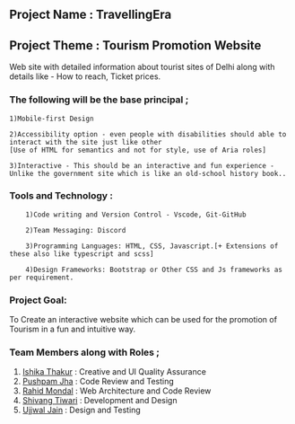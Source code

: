 ## Project Name : TravellingEra
## Project Theme : Tourism Promotion Website 
Web site with detailed information about tourist sites of Delhi along with details like - How to reach, Ticket prices.
### The following will be the base principal ; 
    1)Mobile-first Design

    2)Accessibility option - even people with disabilities should able to interact with the site just like other
    [Use of HTML for semantics and not for style, use of Aria roles]

    3)Interactive - This should be an interactive and fun experience - Unlike the government site which is like an old-school history book..

### Tools and Technology : 
        1)Code writing and Version Control - Vscode, Git-GitHub

        2)Team Messaging: Discord 

        3)Programming Languages: HTML, CSS, Javascript.[+ Extensions of these also like typescript and scss]

        4)Design Frameworks: Bootstrap or Other CSS and Js frameworks as per requirement.



### Project Goal:
To Create an interactive website which can be used for the promotion of Tourism in a fun and intuitive way.


### Team Members along with Roles ; 
1) [Ishika Thakur](https://github.com/Thakurishu) :  Creative and UI Quality Assurance 
2) [Pushpam Jha](https://github.com/jhapushpam13) : Code Review and Testing 
3) [Rahid Mondal](https://github.com/rahidmondal) : Web Architecture and Code Review 
4) [Shivang Tiwari](https://github.com/shivang1209-dot) : Development and Design 
5) [Ujjwal Jain](https://github.com/ujjwaljain01) :  Design and Testing
